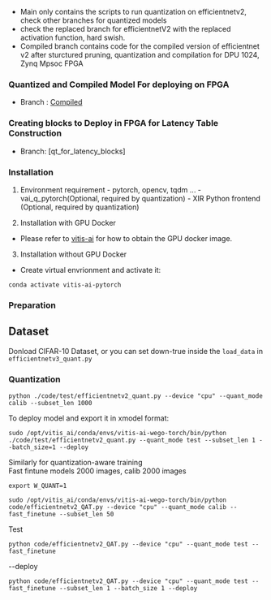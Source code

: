 
  - Main only contains the scripts to run quantization on efficientnetv2, check other branches for quantized models  
  - check the replaced branch for efficientnetV2 with the replaced activation function, hard swish.  
  - Compiled branch contains code for the compiled version of efficientnet v2 after sturctured pruning, quantization and compilation for DPU 1024, Zynq Mpsoc FPGA  

### Quantized and Compiled Model For deploying on FPGA 
- Branch : [Compiled](https://github.com/amitpant7/Quantizing-Efficientnetv2-using-Vitis-AI-Pytorch/tree/compiled)
### Creating blocks to Deploy in FPGA for Latency Table Construction 
- Branch: [qt_for_latency_blocks]
### Installation

   1. Environment requirement
    - pytorch, opencv, tqdm ...
    - vai_q_pytorch(Optional, required by quantization)
    - XIR Python frontend (Optional, required by quantization)

   2. Installation with GPU Docker
   - Please refer to [vitis-ai](https://github.com/Xilinx/Vitis-AI/tree/master/) for how to obtain the GPU docker image.
   
   3. Installation without GPU Docker

   - Create virtual envrionment and activate it:
   ```shell
   conda activate vitis-ai-pytorch
   ```

### Preparation
   ## Dataset
   Donload CIFAR-10 Dataset, 
   or you can set down-true inside the ```load_data``` in ```efficientnetv3_quant.py```



### Quantization
   ```
python ./code/test/efficientnetv2_quant.py --device "cpu" --quant_mode calib --subset_len 1000

```
To deploy model and export it in xmodel format:
```
sudo /opt/vitis_ai/conda/envs/vitis-ai-wego-torch/bin/python ./code/test/efficientnetv2_quant.py --quant_mode test --subset_len 1 --batch_size=1 --deploy 
```

Similarly for quantization-aware training  
Fast fintune models 2000 images, calib 2000 images  
```
export W_QUANT=1
```
```
sudo /opt/vitis_ai/conda/envs/vitis-ai-wego-torch/bin/python code/efficientnetv2_QAT.py --device "cpu" --quant_mode calib --fast_finetune --subset_len 50
```
Test
```
python code/efficientnetv2_QAT.py --device "cpu" --quant_mode test --fast_finetune
```
--deploy
 ```
python code/efficientnetv2_QAT.py --device "cpu" --quant_mode test --fast_finetune --subset_len 1 --batch_size 1 --deploy
```

